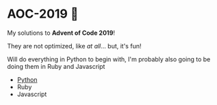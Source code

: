 # AOC-2019 :christmas_tree:
My solutions to **Advent of Code 2019**!

They are not optimized, like *at all*... but, it's fun!

Will do everything in Python to begin with, I'm probably also going to be doing them in Ruby and Javascript

- [Python](https://github.com/UnstoppableKjos/AOC-2019/tree/master/Python)
- Ruby
- Javascript
